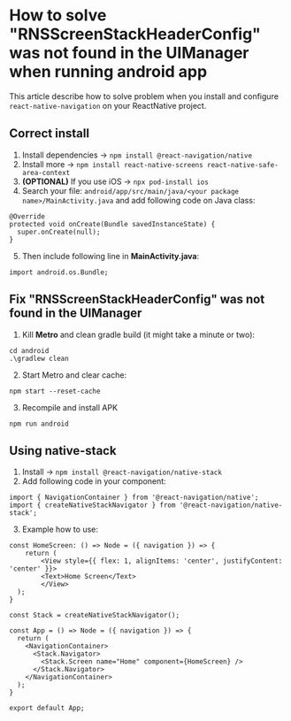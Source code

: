 # How to solve "RNSScreenStackHeaderConfig" was not found in the UIManager when running android app

This article describe how to solve problem when you install and configure `react-native-navigation` on your ReactNative project.

## Correct install

1. Install dependencies -> `npm install @react-navigation/native`
2. Install more -> `npm install react-native-screens react-native-safe-area-context`
3. **(OPTIONAL)** If you use iOS -> `npx pod-install ios`
4. Search your file: `android/app/src/main/java/<your package name>/MainActivity.java` and add following code on Java class:
```
@Override
protected void onCreate(Bundle savedInstanceState) {
  super.onCreate(null);
}
```
5. Then include following line in **MainActivity.java**:
```
import android.os.Bundle;
```

## Fix "RNSScreenStackHeaderConfig" was not found in the UIManager

1. Kill **Metro** and clean gradle build (it might take a minute or two):
```
cd android
.\gradlew clean
```
2. Start Metro and clear cache:
```
npm start --reset-cache
```
3. Recompile and install APK
```
npm run android
```

## Using native-stack

1. Install -> `npm install @react-navigation/native-stack`
2. Add following code in your component:
```
import { NavigationContainer } from '@react-navigation/native';
import { createNativeStackNavigator } from '@react-navigation/native-stack';
```
3. Example how to use:
```
const HomeScreen: () => Node = ({ navigation }) => {
    return (
        <View style={{ flex: 1, alignItems: 'center', justifyContent: 'center' }}>
        <Text>Home Screen</Text>
        </View>
  );
}

const Stack = createNativeStackNavigator();

const App = () => Node = ({ navigation }) => {
  return (
    <NavigationContainer>
      <Stack.Navigator>
        <Stack.Screen name="Home" component={HomeScreen} />
      </Stack.Navigator>
    </NavigationContainer>
  );
}

export default App;
```